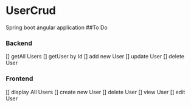 # UserCrud
Spring boot angular application
##To Do 
### Backend 
[] getAll Users
[] getUser by Id
[] add new User
[] update User
[] delete User
### Frontend
[] display All Users
[] create new User
[] delete User
[] view User
[] edit User
